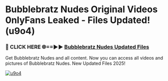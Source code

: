 # Bubblebratz Nudes Original Videos 0nlyFans Leaked - Files Updated! (u9o4)

<h3>🔴 CLICK HERE 🌐==►► <a href="https://tinyurl.com/5h6xmrr3" rel="nofollow">Bubblebratz Nudes Updated Files</a></h3>

Get Bubblebratz Nudes and all content. Now you can access all videos and pictures of Bubblebratz Nudes. New Updated Files 2025!

[![u9o4](https://i.imgur.com/KVD873Z.gif)](https://tinyurl.com/5h6xmrr3)
